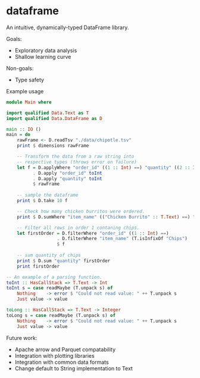 # dataframe

An intuitive, dynamically-typed DataFrame library.

Goals:
* Exploratory data analysis
* Shallow learning curve

Non-goals:
* Type safety

Example usage

```haskell
module Main where

import qualified Data.Text as T
import qualified Data.DataFrame as D

main :: IO ()
main = do
    rawFrame <- D.readTsv "./data/chipotle.tsv"
    print $ dimensions rawFrame

    -- Transform the data from a raw string into
    -- respective types (throws error on failure)
    let f = D.applyWhere "order_id" ((1 :: Int) ==) "quantity" ((2 :: Int) +)
          . D.apply "order_id" toInt
          . D.apply "quantity" toInt
          $ rawFrame
    
    -- sample the dataframe
    print $ D.take 10 f

    -- Check how many chicken burritos were ordered.
    print $ D.sumWhere "item_name" (("Chicken Burrito" :: T.Text) ==) "quantity" f

    -- Filter all rows in order 1 contaning chips.
    let firstOrder = D.filterWhere "order_id" ((1 :: Int) ==)
                   . D.filterWhere "item_name" (T.isInfixOf "Chips")
                   $ f
    
    -- sum quantity of chips
    print $ D.sum "quantity" firstOrder
    print firstOrder

-- An example of a parsing function.
toInt :: HasCallStack => T.Text -> Int
toInt s = case readMaybe (T.unpack s) of
    Nothing    -> error $ "Could not read value: " ++ T.unpack s
    Just value -> value

toLong :: HasCallStack => T.Text -> Integer
toLong s = case readMaybe (T.unpack s) of
    Nothing    -> error $ "Could not read value: " ++ T.unpack s
    Just value -> value

```

Future work:
* Apache arrow and Parquet compatability
* Integration with plotting libraries
* Integration with common data formats
* Change default to String implementation to Text
